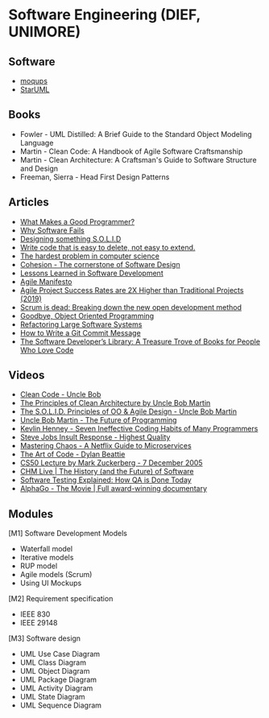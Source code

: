 # Software Engineering (DIEF, UNIMORE) 

## Software
* [moqups](https://moqups.com/)
* [StarUML](http://staruml.io/)

## Books
* Fowler - UML Distilled: A Brief Guide to the Standard Object Modeling Language
* Martin - Clean Code: A Handbook of Agile Software Craftsmanship
* Martin - Clean Architecture: A Craftsman's Guide to Software Structure and Design
* Freeman, Sierra - Head First Design Patterns

## Articles
* [What Makes a Good Programmer?](https://henrikwarne.com/2014/06/30/what-makes-a-good-programmer/)
* [Why Software Fails](https://spectrum.ieee.org/computing/software/why-software-fails)
* [Designing something S.O.L.I.D](https://www.novoda.com/blog/designing-something-solid/) 
* [Write code that is easy to delete, not easy to extend.](http://programmingisterrible.com/post/139222674273/write-code-that-is-easy-to-delete-not-easy-to) 
* [The hardest problem in computer science](https://eev.ee/blog/2016/07/26/the-hardest-problem-in-computer-science/)
* [Cohesion - The cornerstone of Software Design](https://codurance.com/software-creation/2016/03/03/cohesion-cornerstone-software-design) 
* [Lessons Learned in Software Development](https://henrikwarne.com/2015/04/16/lessons-learned-in-software-development/) 
* [Agile Manifesto](http://agilemanifesto.org/)
* [Agile Project Success Rates are 2X Higher than Traditional Projects (2019)](https://vitalitychicago.com/blog/agile-projects-are-more-successful-traditional-projects/)
* [Scrum is dead: Breaking down the new open development method](https://opensource.com/business/15/11/open-development-method)
* [Goodbye, Object Oriented Programming](https://medium.com/@cscalfani/goodbye-object-oriented-programming-a59cda4c0e53#.a1f5rbp2r) 
* [Refactoring Large Software Systems](http://www.methodsandtools.com/archive/archive.php?id=98) 
* [How to Write a Git Commit Message](https://chris.beams.io/posts/git-commit/#why-not-how) 
* [The Software Developer’s Library: A Treasure Trove of Books for People Who Love Code](https://medium.com/javascript-scene/the-software-developer-s-library-a-treasure-trove-of-books-for-people-who-love-code-f9bc92c7883b#.8b83u6fks) 

## Videos
* [Clean Code - Uncle Bob](https://www.youtube.com/watch?v=7EmboKQH8lM&list=PLmmYSbUCWJ4x1GO839azG_BBw8rkh-zOj)
* [The Principles of Clean Architecture by Uncle Bob Martin](https://www.youtube.com/watch?v=o_TH-Y78tt4)
* [The S.O.L.I.D. Principles of OO & Agile Design - Uncle Bob Martin](https://www.youtube.com/watch?v=t86v3N4OshQ)
* [Uncle Bob Martin - The Future of Programming](https://www.youtube.com/watch?v=ecIWPzGEbFc)
* [Kevlin Henney - Seven Ineffective Coding Habits of Many Programmers](https://www.youtube.com/watch?v=ZsHMHukIlJY)
* [Steve Jobs Insult Response - Highest Quality](https://www.youtube.com/watch?v=oeqPrUmVz-o)
* [Mastering Chaos - A Netflix Guide to Microservices](https://www.youtube.com/watch?v=CZ3wIuvmHeM)
* [The Art of Code - Dylan Beattie](https://www.youtube.com/watch?v=6avJHaC3C2U)
* [CS50 Lecture by Mark Zuckerberg - 7 December 2005](https://www.youtube.com/watch?v=xFFs9UgOAlE)
* [CHM Live | The History (and the Future) of Software](https://www.youtube.com/watch?v=OdI7Ukf-Bf4)
* [Software Testing Explained: How QA is Done Today](https://www.youtube.com/watch?v=oLc9gVM8FBM)
* [AlphaGo - The Movie | Full award-winning documentary](https://www.youtube.com/watch?v=WXuK6gekU1Y)

## Modules

[M1] Software Development Models
* Waterfall model
* Iterative models
* RUP model
* Agile models (Scrum)
* Using UI Mockups

[M2] Requirement specification
* IEEE 830
* IEEE 29148

[M3] Software design
* UML Use Case Diagram
* UML Class Diagram
* UML Object Diagram
* UML Package Diagram
* UML Activity Diagram
* UML State Diagram
* UML Sequence Diagram


